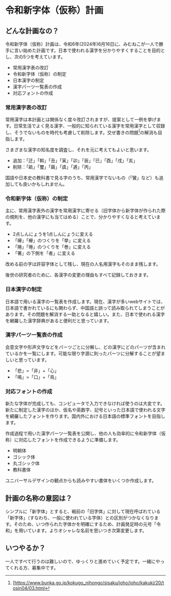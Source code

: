 # 令和新字体（仮称）計画

## どんな計画なの？
令和新字体（仮称）計画は、令和6年(2024年)6月16日に、みむねこが一人で勝手に言い始めた計画です。日本で使われる漢字を分かりやすくすることを目的とし、次の5つを考えています。

- 常用漢字表の改訂
- 令和新字体（仮称）の制定
- 日本漢字の制定
- 漢字パーツ一覧表の作成
- 対応フォントの作成

### 常用漢字表の改訂
常用漢字は本計画とは関係なく度々改訂されますが、提案として一例を挙げます。日常生活でよく見る漢字、一般的に知られている漢字を常用漢字として収録し、そうでないものを時代も考慮して削除します。交ぜ書きの問題[^1]の解消も目指します。

さまざまな漢字の知名度を調査し、それを元に考えてもよいと思います。

- 追加：「迂」「斡」「丑」「寅」「卯」「辰」「巳」「酉」「戌」「亥」
- 削除：「畝」「璽」「繭」「虞」「逓」「丙」

国語や日本史の教科書で見る字のうち、常用漢字でないもの（「鸞」など）も追加しても良いかもしれません。

### 令和新字体（仮称）の制定
主に、常用漢字表外の漢字を常用漢字に寄せる（旧字体から新字体が作られた際の規則を、他の漢字にも当てはめる）ことで、分かりやすくなると考えています。

- 2点しんにょうを1点しんにょうに変える
- 「襷」「欅」のつくりを「挙」に変える
- 「捲」「惓」のつくりを「巻」に変える
- 「箸」の下側を「者」に変える

改める前の字は許容字体として残し、現在の人名用漢字もそのまま残します。

後世の研究者のために、各漢字の変更の理由もすべて記録しておきます。

### 日本漢字の制定
日本語で用いる漢字の一覧表を作成します。現在、漢字が多いwebサイトでは、日本語で書かれているにも関わらず、中国語と誤って読み取られてしまうことがあります。その問題を解消する一助となると嬉しい。また、日本で使われる漢字を網羅した漢字辞典があると便利だと思っています。

### 漢字パーツ一覧表の作成
会意文字や形声文字などをパーツごとに分解し、どの漢字にどのパーツが含まれているかを一覧にします。可能な限り字源に則ったパーツに分解することが望ましいと思っています。

- 「悲」=「非」+「心」
- 「鳴」=「口」+「鳥」

### 対応フォントの作成
新たな字体が完成しても、コンピュータで入力できなければ使うのは大変です。新たに制定した漢字のほか、仮名や英数字、記号といった日本語で使われる文字を網羅したフォントを作ります。国内外における日本語の標準フォントを目指します。

作成過程で用いた漢字パーツ一覧表を公開し、他の人も効率的に令和新字体（仮称）に対応したフォントを作成できるように準備します。

- 明朝体
- ゴシック体
- 丸ゴシック体
- 教科書体

ユニバーサルデザインの観点からも読みやすい書体をいくつか作成します。

## 計画の名称の意図は？
シンプルに「新字体」とすると、戦前の「旧字体」に対して現在呼ばれている「新字体」（すなわち、一般に使われている字体）との区別がつかなくなります。そのため、いつ作られた字体かを明確にするため、計画発足時の元号「令和」を用いています。よりオシャレな名前を思いつき次第変更します。

## いつやるか？
一人ですべて行うのは難しいので、ゆっくりと進めていく予定です。一緒にやってくれる方、募集中です。

[^1]: [https://www.bunka.go.jp/kokugo_nihongo/sisaku/joho/joho/kakuki/20/tosin04/03.html
